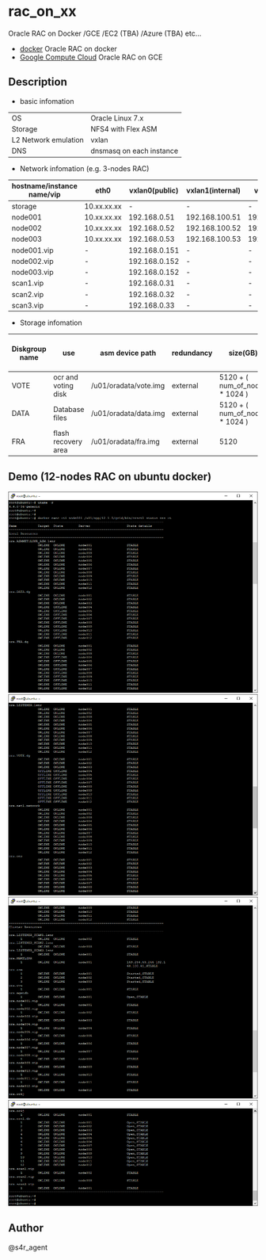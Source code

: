 rac_on_xx
====
Oracle RAC on Docker /GCE /EC2 (TBA) /Azure (TBA) etc...

- [docker](https://github.com/s4ragent/rac_on_xx/tree/master/docker "RAC on Docker")  Oracle RAC on docker 
- [Google Compute Cloud](https://github.com/s4ragent/rac_on_xx/tree/master/gce "RAC on GCE")  Oracle RAC on GCE


## Description
- basic infomation

|||
|-----|-----|
|OS|Oracle Linux 7.x|
|Storage|NFS4 with Flex ASM|
|L2 Network emulation|vxlan|
|DNS|dnsmasq on each instance|

- Network infomation (e.g. 3-nodes RAC)

|hostname/instance name/vip|eth0|vxlan0(public)|vxlan1(internal)|vxlan2(asm)|
|--------|--------|-------|-------|-------|
|storage|10.xx.xx.xx|-|-|-|
|node001|10.xx.xx.xx|192.168.0.51|192.168.100.51|192.168.200.51|
|node002|10.xx.xx.xx|192.168.0.52|192.168.100.52|192.168.200.52|
|node003|10.xx.xx.xx|192.168.0.53|192.168.100.53|192.168.200.53|
|node001.vip|-|192.168.0.151|-|-|
|node002.vip|-|192.168.0.152|-|-|
|node003.vip|-|192.168.0.152|-|-|
|scan1.vip|-|192.168.0.31|-|-|
|scan2.vip|-|192.168.0.32|-|-|
|scan3.vip|-|192.168.0.33|-|-|


- Storage infomation 

|Diskgroup name|use|asm device path|redundancy|size(GB)|size(GB)(e.g. 3-nodes RAC)|
|--------|--------|-------|-------|-------|-------|
|VOTE|ocr and voting disk|/u01/oradata/vote.img|external| 5120 + ( num_of_nodes * 1024 )|8192|
|DATA|Database files|/u01/oradata/data.img|external| 5120 + ( num_of_nodes * 1024 ) |8192|
|FRA|flash recovery area|/u01/oradata/fra.img|external|5120|5120|

## Demo (12-nodes RAC on ubuntu docker)
![crsctl](https://github.com/s4ragent/misc/blob/master/rac_on_xx/docker/docker01.png)
![crsctl](https://github.com/s4ragent/misc/blob/master/rac_on_xx/docker/docker02.png)
![crsctl](https://github.com/s4ragent/misc/blob/master/rac_on_xx/docker/docker03.png)
![crsctl](https://github.com/s4ragent/misc/blob/master/rac_on_xx/docker/docker04.png)


## Author
@s4r_agent
